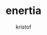 ---
id: enertia
title: enertia
status: planned
startdate: 
countries: UAE
cities: 
rank: 1
excerpt: Developing an open source decentralized protocol for electric vehicle (EV) Charging, transactions, and data sharing – all built on top of the ThreeFold platform.
created: 
image: ./enertia.png
image_caption: enertia
author: kristof
members: kristof
websites: https://enertia.io/
tags: grid
private: 0
potential: 

---